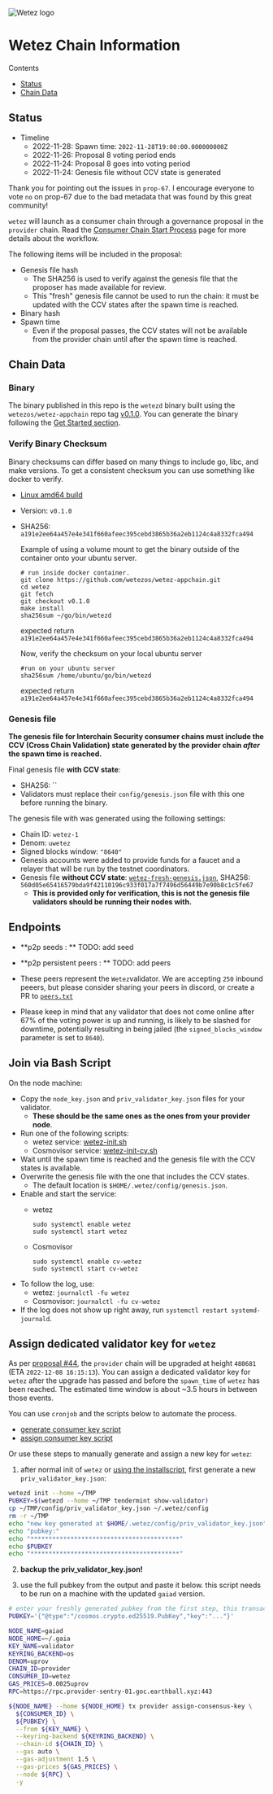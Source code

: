 ![Wetez logo]()

# Wetez Chain Information

Contents

* [Status](#status)
* [Chain Data](#chain-data)

## Status

<!-- TODO: Spawn time & Proposal num -->
* Timeline
  * 2022-11-28: Spawn time: `2022-11-28T19:00:00.000000000Z`
  * 2022-11-26: Proposal 8 voting period ends
  * 2022-11-24: Proposal 8 goes into voting period
  * 2022-11-24: Genesis file without CCV state is generated

Thank you for pointing out the issues in `prop-67`.  I encourage everyone to vote `no` on prop-67 due to the bad metadata that was found by this great community!

`wetez` will launch as a consumer chain through a governance proposal in the `provider` chain. Read the [Consumer Chain Start Process](/docs/Consumer-Chain-Start-Process.md) page for more details about the workflow.

The following items will be included in the proposal:

* Genesis file hash
  * The SHA256 is used to verify against the genesis file that the proposer has made available for review.
  * This "fresh" genesis file cannot be used to run the chain: it must be updated with the CCV states after the spawn time is reached.
* Binary hash
* Spawn time
  * Even if the proposal passes, the CCV states will not be available from the provider chain until after the spawn time is reached.

## Chain Data

### Binary

The binary published in this repo is the `wetezd` binary built using the `wetezos/wetez-appchain` repo tag [v0.1.0](https://github.com/wetezos/wetez-appchain/releases/tag/v0.1.0). You can generate the binary following the [Get Started section](https://github.com/wetezos/wetez-appchain/tree/v0.1.0#get-started).
### Verify Binary Checksum

Binary checksums can differ based on many things to include go, libc, and make versions. To get a consistent checksum you can use something like docker to verify.

* [Linux amd64 build](wetezd)
* Version: `v0.1.0`
* SHA256: `a191e2ee64a457e4e341f660afeec395cebd3865b36a2eb1124c4a8332fca494`

  Example of using a volume mount to get the binary outside of the container onto your ubuntu server.


  ```
  # run inside docker container.
  git clone https://github.com/wetezos/wetez-appchain.git
  cd wetez
  git fetch
  git checkout v0.1.0
  make install
  sha256sum ~/go/bin/wetezd
  ```

  expected return `a191e2ee64a457e4e341f660afeec395cebd3865b36a2eb1124c4a8332fca494`

  Now, verify the checksum on your local ubuntu server

  ```
  #run on your ubuntu server
  sha256sum /home/ubuntu/go/bin/wetezd
  ```

  expected return `a191e2ee64a457e4e341f660afeec395cebd3865b36a2eb1124c4a8332fca494`

### Genesis file

**The genesis file for Interchain Security consumer chains must include the CCV (Cross Chain Validation) state generated by the provider chain _after_ the spawn time is reached.**

Final genesis file **with CCV state**:

* SHA256: ``
* Validators must replace their `config/genesis.json` file with this one before running the binary.

The genesis file with was generated using the following settings:

* Chain ID: `wetez-1`
* Denom: `uwetez`
* Signed blocks window: `"8640"`
* Genesis accounts were added to provide funds for a faucet and a relayer that will be run by the testnet coordinators.
* Genesis file **without CCV state**: [`wetez-fresh-genesis.json`](wetez-fresh-genesis.json), SHA256: `560d05e65416579bda9f42110196c933f017a7f7496d56449b7e90b8c1c5fe67`
  * **This is provided only for verification, this is not the genesis file validators should be running their nodes with.**

## Endpoints

* **p2p seeds : ** TODO: add seed
* **p2p persistent peers : ** TODO: add peers
* These peers represent the `Wetez`validator. We are accepting `250` inbound peeers, but please consider sharing your peers in discord, or create a PR to [`peers.txt`](peers.txt)

* Please keep in mind that any validator that does not come online after 67% of the voting power is up and running, is likely to be slashed for downtime, potentially resulting in being jailed (the `signed_blocks_window` parameter is set to `8640`).

## Join via Bash Script

On the node machine:

* Copy the `node_key.json` and `priv_validator_key.json` files for your validator.
  * **These should be the same ones as the ones from your provider node**.
* Run one of the following scripts:
  * wetez service: [wetez-init.sh](wetez-init.sh)
  * Cosmovisor service: [wetez-init-cv.sh](wetez-init-cv.sh)
* Wait until the spawn time is reached and the genesis file with the CCV states is available.
* Overwrite the genesis file with the one that includes the CCV states.
  * The default location is `$HOME/.wetez/config/genesis.json`.
* Enable and start the service:
  * wetez

    ```
    sudo systemctl enable wetez
    sudo systemctl start wetez
    ```

  * Cosmovisor

    ```
    sudo systemctl enable cv-wetez
    sudo systemctl start cv-wetez
    ```

- To follow the log, use:
  * wetez: `journalctl -fu wetez`
  * Cosmovisor: `journalctl -fu cv-wetez`
- If the log does not show up right away, run `systemctl restart systemd-journald`.

## Assign dedicated validator key for `wetez`

As per [proposal #44](https://testnet.mintscan.io/goc-provider/proposals/44), the `provider` chain will be upgraded at height `480681` (ETA `2022-12-08 16:15:13`). You can assign a dedicated validator key for `wetez` after the upgrade has passed and before the `spawn_time` of `wetez` has been reached. The estimated time window is about ~3.5 hours in between those events.

You can use `cronjob` and the scripts below to automate the process.

- [generate consumer key script](./generate_consumer_key.sh)
- [assign consumer key script](./assign_consumer_key.sh)

Or use these steps to manually generate and assign a new key for `wetez`:

1) after normal init of `wetez` or [using the installscript](#join-via-bash-script), first generate a new `priv_validator_key.json`:
```sh
wetezd init --home ~/TMP
PUBKEY=$(wetezd --home ~/TMP tendermint show-validator)
cp ~/TMP/config/priv_validator_key.json ~/.wetez/config
rm -r ~/TMP
echo "new key generated at $HOME/.wetez/config/priv_validator_key.json"
echo "pubkey:"
echo "*****************************************"
echo $PUBKEY
echo "*****************************************"
```
2) **backup the priv_validator_key.json!**

3) use the full pubkey from the output and paste it below. this script needs to be run on a machine with the updated `gaiad` version.
```sh
# enter your freshly generated pubkey from the first step, this transaction needs to be done on a machine with the updated gaiad version
PUBKEY='{"@type":"/cosmos.crypto.ed25519.PubKey","key":"..."}'

NODE_NAME=gaiad
NODE_HOME=~/.gaia
KEY_NAME=validator
KEYRING_BACKEND=os
DENOM=uprov
CHAIN_ID=provider
CONSUMER_ID=wetez
GAS_PRICES=0.0025uprov
RPC=https://rpc.provider-sentry-01.goc.earthball.xyz:443

${NODE_NAME} --home ${NODE_HOME} tx provider assign-consensus-key \
  ${CONSUMER_ID} \
  ${PUBKEY} \
  --from ${KEY_NAME} \
  --keyring-backend ${KEYRING_BACKEND} \
  --chain-id ${CHAIN_ID} \
  --gas auto \
  --gas-adjustment 1.5 \
  --gas-prices ${GAS_PRICES} \
  --node ${RPC} \
  -y
```